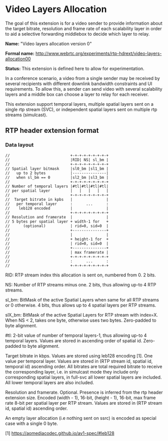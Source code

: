 # Video Layers Allocation

The goal of this extension is for a video sender to provide information about
the target bitrate, resolution and frame rate of each scalability layer in order
to aid a selective forwarding middlebox to decide which layer to relay.

**Name:** "Video layers allocation version 0"

**Formal name:**
<http://www.webrtc.org/experiments/rtp-hdrext/video-layers-allocation00>

**Status:** This extension is defined here to allow for experimentation.

In a conference scenario, a video from a single sender may be received by
several recipients with different downlink bandwidth constraints and UI
requirements. To allow this, a sender can send video with several scalability
layers and a middle box can choose a layer to relay for each receiver.

This extension support temporal layers, multiple spatial layers sent on a single
rtp stream (SVC), or independent spatial layers sent on multiple rtp streams
(simulcast).

## RTP header extension format

### Data layout

```
//                           +-+-+-+-+-+-+-+-+
//                           |RID| NS| sl_bm |
//                           +-+-+-+-+-+-+-+-+
// Spatial layer bitmask     |sl0_bm |sl1_bm |
//   up to 2 bytes           |---------------|
//   when sl_bm == 0         |sl2_bm |sl3_bm |
//                           +-+-+-+-+-+-+-+-+
// Number of temporal layers |#tl|#tl|#tl|#tl|
// per spatial layer         |   |   |   |   |
//                           +-+-+-+-+-+-+-+-+
//  Target bitrate in kpbs   |               |
//   per temporal layer      :      ...      :
//    leb128 encoded         |               |
//                           +-+-+-+-+-+-+-+-+
// Resolution and framerate  |               |
// 5 bytes per spatial layer + width-1 for   +
//      (optional)           | rid=0, sid=0  |
//                           +---------------+
//                           |               |
//                           + height-1 for  +
//                           | rid=0, sid=0  |
//                           +---------------+
//                           | max framerate |
//                           +-+-+-+-+-+-+-+-+
//                           :      ...      :
//                           +-+-+-+-+-+-+-+-+
```

RID: RTP stream index this allocation is sent on, numbered from 0. 2 bits.

NS: Number of RTP streams minus one. 2 bits, thus allowing up-to 4 RTP streams.

sl_bm: BitMask of the active Spatial Layers when same for all RTP streams or 0
otherwise. 4 bits, thus allows up to 4 spatial layers per RTP streams.

slX_bm: BitMask of the active Spatial Layers for RTP stream with index=X.
When NS < 2, takes one byte, otherwise uses two bytes. Zero-padded to byte
alignment.

\#tl: 2-bit value of number of temporal layers-1, thus allowing up-to 4 temporal
layers. Values are stored in ascending order of spatial id. Zero-padded to byte
alignment.

Target bitrate in kbps. Values are stored using leb128 encoding [1]. One value per
temporal layer. Values are stored in (RTP stream id, spatial id, temporal id)
ascending order. All bitrates are total required bitrate to receive the
corresponding layer, i.e. in simulcast mode they include only corresponding
spatial layers, in full-svc all lower spatial layers are included. All lower
temporal layers are also included.

Resolution and framerate. Optional. Presence is inferred from the rtp header
extension size. Encoded (width - 1), 16-bit, (height - 1), 16-bit, max frame
rate 8-bit per spatial layer per RTP stream. Values are stored in (RTP stream
id, spatial id) ascending order.

An empty layer allocation (i.e nothing sent on ssrc) is encoded as
special case with a single 0 byte.

[1] https://aomediacodec.github.io/av1-spec/#leb128
